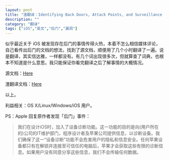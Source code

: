 ```yaml
---
layout: post
title: "渣翻译：Identifying Back Doors, Attack Points, and Surveillance Mechanisms in iOS Devices"
description: ""
category: "翻译"
tags: ["iOS","英文","后门","漏洞"]
---
```



似乎最近关于 iOS 被发现存在后门的事情传得火热，本着不怎么相信媒体评论，自己看传出后门的文档的想法，找到了源文档，顺便用了几个小时翻译了一遍。说是翻译，其实信达雅，一样都没有。有几个词出现很多次，但就算查了词典，也根本不知道是什么意思。我只能保证你看完翻译之后了解事情的大概情况。
<!--more-->
源文档：[Here](http://www.zdziarski.com/blog/wp-content/uploads/2014/07/iOS_Backdoors_Attack_Points_Surveillance_Mechanisms_Moved.pdf)

渣翻译文档：[Here](/docs/iOS_backdoor.pdf)

以上。

利益相关：OS X/Linux/Windows/iOS 用户。

PS：Apple 回复原作者发现「后门」事件：

> 我们在设计iOS时，加入了设备诊断功能。这一功能的目的是向(用户所在的)公司的IT维护部门，程序设计者及苹果公司提供信息，以诊断设备。我们确保了这一“设备诊断”功能不会危害用户的隐私和信息安全。任何苹果设备都只有在解锁并连接至可信任的电脑后，苹果才会获取这些有限的诊断信息。如果用户没有同意分享这些信息，我们不会传输任何数据。